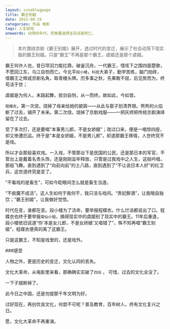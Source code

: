 ```yaml
---
layout: sinablogpage
title: 霸王别姬
date: 2015-09-19
categories: 作品 电影
tags: 人生如戏
onewords: 动荡的年代，究竟要选择生存还是死亡。
---
```

> 本片围绕京剧《霸王别姬》展开，透过时代的变迁，展示了社会动荡下现实版的霸王别姬。只是“霸王”不再是那个霸王，虞姬还是那个虞姬。

霸王何许人也，昔日项羽力能扛鼎，破釜沉舟，一代霸王，惜垓下之围四面楚歌，不愿回江东，乌江自刎而亡。今北平`段小楼`，`科班`大弟子，勤学苦练，脑门拍砖，借霸王之辉成京剧名角，取青楼头牌。历多事之秋，先果敢不屈，后见势而为，终苟活于世；

虞姬是为何人，末路起舞，拔剑自刎，从一而终。故如此，今如昔。

`程蝶衣`，第一次烧，烧掉了母亲给她的披肩——从此与窑子划清界限。熊熊的火焰断了过去，铺开了未来。第二次烧，烧掉了京剧戏服——一把灰烬把传统京剧演绎留在了过去。

受了多次打，还是要唱"本事男儿郎，不是女娇娥"；改过口来，便是一唱惊四座，却又惨遭厄运。终于是“本是女娇娥，不是男儿郎”，却道那霸王移情，人世终究不是戏。

所以才会那般喜欢戏。一入戏，不管那台下是民国的公民，还是那日本的军官，不管台上是戴着名贵头饰，还是刚刚监牢释放，只管是过我戏中之人生，这般吟唱，那般飞舞。直到遇到了“向前向前”的土八路，直到遇到了“不让说日本人好”的红卫兵，这世道终究是变了。

“不看戏的是畜生”，可如今眨眼间怎么就是畜生当道。

“不疯魔不成活”。这人生如何于我何干，我只活与戏间。“贵妃醉酒”，让我暗自独饮；“霸王别姬”，让我做好觉悟。

时代在变，谁都在变。段小楼为了活命，要举报程蝶衣。什么烂话都说出了口。程蝶衣也终于要举报`菊仙小姐`，搞得现实中的虞姬别了现实中的霸王。11年后重逢，段小楼依旧说道“你'本是女儿郎，不是女娇娥'又唱错了”，殊不知再唱“霸王别姬”，程蝶衣便真的离了这霸王。

只是这霸王，不知是戏里的，还是戏外。

###感受

人物之外，更是历史的变迁，文化认同的丢失。

文化大革命，从电影里来看，那确确实实破了`四旧` ， 可惜，过去的文化全没了。

一下子就断掉了。

此今日之中国，还是勿提那千年文明为好。

过好现在，再创优良文化，何尝不可呢？普及教育，百年树人，终有文化复兴之日。

愿，文化大革命不再重演。

